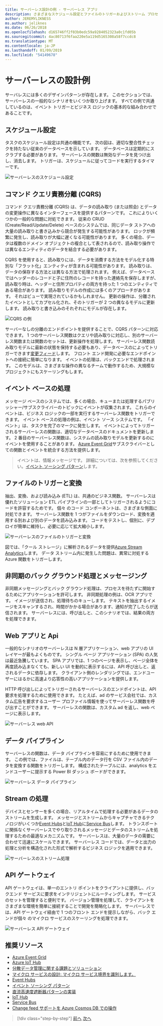 ```yaml
---
title: サーバーレス設計の例 - サーバーレス アプリ
description: さまざまなスケジュール設定とファイルのトリガーおよびストリーム プロセスにイベント ベースの処理からのサーバーレス アーキテクチャでサポートされるシナリオについて説明します。
author: JEREMYLIKNESS
ms.author: jeliknes
ms.date: 06/26/2018
ms.openlocfilehash: d165746ff2f03b0edc59a9284052323a0c1fd05b
ms.sourcegitcommit: 4ac80713f6faa220e5a119d5165308a58f7ccdc8
ms.translationtype: MT
ms.contentlocale: ja-JP
ms.lasthandoff: 01/09/2019
ms.locfileid: "54149678"
---
```

# <a name="serverless-design-examples"></a>サーバーレスの設計例

サーバレスには多くのデザインパターンが存在します。 このセクションでは、サーバーレスの一般的なシナリオをいくつか取り上げます。 すべての例で共通しているのは、イベント トリガーとビジネス ロジックの基本的な組み合わせであることです。

## <a name="scheduling"></a>スケジュール設定

タスクのスケジュール設定は共通の機能です。 次の図は、適切な整合性チェックを持たない従来のデータベースを示しています。 データベースは定期的にスクラブする必要があります。 サーバーレスの関数は無効なデータを見つけ出し、消去します。 トリガーは、スケジュールに従ってコードを実行するタイマーです。

![サーバーレスのスケジュール設定](./media/serverless-scheduling.png)

## <a name="command-and-query-responsibility-segregation-cqrs"></a>コマンド クエリ責務分離 (CQRS)

コマンド クエリ責務分離 (CQRS) は、データの読み取り (または照会) とデータの変更操作に異なるインターフェースを提供するパターンです。 これによりいくつかの一般的な問題に対処できます。 従来の CRUD (Create/Read/Update/Delete) ベースのシステムでは、同じデータ ストアへの大量の読み取りと書き込みから競合が発生する可能性があります。 ロックが頻繁に発生し、読み取りが大幅に遅くなる可能性があります。 多くの場合、データは複数のドメイン オブジェクトの複合として表されるので、読み取り操作では異なるエンティティのデータを結合する必要があります。

CQRS を使用すると、読み取りには、データを消費する方法をモデル化する特別な「フラット化」エンティティが含まれる可能性があります。 読み取りは、データの保存する方法とは異なる方法で処理されます。 例えば、データベースではヘッダーのレコードと子に住所のレコードを持った連絡先を保存しますが、読み取り時は、ヘッダーと住所プロパティの両方を持った 1 つのエンティティである場合があります。 読み取りモデルの作成には多くのアプローチがあります。 それはビューで実現されているかもしれません。 更新の操作は、分離されたイベントとしてカプセル化され、そのトリガーが 2 つの異なるモデルに更新します。 読み取りと書き込みのそれぞれにモデルが存在します。

![CQRS の例](./media/cqrs-example.png)

サーバーなしの分離のエンドポイントを提供することで、CQRS パターンに対応できます。 1 つのサーバーレス関数はクエリや読み取りに対応し、別のサーバーレス関数または関数のセットは、更新操作を処理します。 サーバーレス関数読み取りモデルに最新の状態を保持する必要もあり、データベースのによってトリガーできます[変更フィード](https://docs.microsoft.com/azure/cosmos-db/change-feed)します。 フロント エンド開発に必要なエンドポイントへの接続に簡単になります。 イベントの処理は、バックエンドで処理されます。 このモデルは、さまざまな操作の異なるチームで動作するため、大規模なプロジェクトにもスケーリングもします。

## <a name="event-based-processing"></a>イベント ベースの処理

メッセージ ベースのシステムでは、多くの場合、キューまたは処理するパブリッシャー/サブスクライバーのトピックにイベントが収集されます。 これらのイベントは、ビジネス ロジックの一部を実行するサーバーレス関数をトリガーできます。 イベント ベースの処理の例は、イベント ソース システムです。 「イベント」は、タスクを完了のマークに発生します。 イベントによってトリガーされるサーバーレスの関数は、適切なデータベースのドキュメントを更新します。 2 番目のサーバーレス関数は、システムの読み取りモデルを更新するのにイベントを使用することがあります。 [Azure Event Grid](https://docs.microsoft.com/azure/event-grid/overview)サブスクライバーとしての関数とイベントを統合する方法を提供します。

> イベントは、情報メッセージです。 詳細については、次を参照してください。[イベント ソーシング パターン](https://docs.microsoft.com/azure/architecture/patterns/event-sourcing)します。

## <a name="file-triggers-and-transformations"></a>ファイルのトリガーと変換

抽出、変換、および読み込み (ETL) は、共通のビジネス関数。 サーバーレスは優れたソリューション ETL パイプラインの一部としてトリガーされるようにコードを許容するためです。 個々 のコード コンポーネントは、さまざまな側面に対処できます。 サーバーレス関数を 1 つがファイルをダウンロード、変換を適用する別および別のデータを読み込みます。 コードをテストし、個別に、デプロイが簡単に維持し、必要に応じて拡大縮小します。

![サーバーレスのファイルのトリガーと変換](./media/serverless-file-triggers.png)

図では、「クール ストレージ」に解析されるデータを提供[Azure Stream Analytics](https://docs.microsoft.com/azure/stream-analytics)します。 データ ストリーム内に発生した問題は、異常に対処する Azure 関数をトリガーします。

## <a name="asynchronous-background-processing-and-messaging"></a>非同期のバック グラウンド処理とメッセージング

非同期メッセージングとバック グラウンド処理は、プロセスを待たずに開始するためにアプリケーションを許可します。 非同期処理の例は、OCR アプリです。 イメージが送信され、処理待ちのキューします。 テキストを抽出するイメージをスキャンするされ、時間がかかる場合があります、通知が完了したらが送信されます。 サーバーレスには、呼び出しと、このシナリオでは、結果の両方を処理できます。

## <a name="web-apps-and-apis"></a>Web アプリと Api

一般的なシナリオのサーバーレスは N 層アプリケーション、web アプリの UI レイヤーが最もよくものです。 シングル ページ アプリケーション (SPA) の人気は最近急騰しています。 SPA アプリでは、1 つのページを表示し、ページ全体を再度読み込まなくても、新しい UI を動的に表示するには、API 呼び出しと、返されるデータに依存します。 クライアント側のレンダリングでは、エンドユーザーにはるかに高速より応答性の高いアプリケーションを提供します。

HTTP 呼び出しによってトリガーされるサーバーレスのエンドポイントは、API 要求を処理するために使用できます。 たとえば、ad のサービス会社では、カスタム広告を要求するユーザー プロファイル情報を使ってサーバーレス関数を呼び出すことができます。 サーバーレスの関数は、カスタム ad を返し、web ページに表示します。

![サーバーレス web API](./media/serverless-web-api.png)

## <a name="data-pipeline"></a>データ パイプライン

サーバーレスの関数は、データ パイプラインを容易にするために使用できます。 この例では、ファイルは、テーブル内のデータ行を CSV ファイル内のデータを変換する関数をトリガーします。 構成されたテーブルには、analytics をエンドユーザーに提示する Power BI ダッシュ ボードができます。

![サーバーレス データ パイプライン](./media/serverless-data-pipeline.png)

## <a name="stream-processing"></a>Stream の処理

デバイスとセンサーを多くの場合、リアルタイムで処理する必要があるデータのストリームを生成します。 メッセージとストリームからキャプチャできるテクノロジがいくつか[Event Hubs](https://docs.microsoft.com/azure/event-hubs/event-hubs-what-is-event-hubs)と[IoT Hub](https://docs.microsoft.com/azure/iot-hub)に[Service Bus](https://docs.microsoft.com/azure/service-bus)します。 トランスポートに関係なくサーバーレスでやり取りされるメッセージとデータのストリームを処理するための最適なメカニズムです。 サーバーレスは、大量のデータの需要に合わせて迅速にスケールできます。 サーバーレス コードでは、データと出力の処理と分析を構造化された形式で解析するビジネス ロジックを適用できます。

![サーバーレスのストリーム処理](./media/serverless-stream-processing.png)

## <a name="api-gateway"></a>API ゲートウェイ

API ゲートウェイは、単一のエントリ ポイントをクライアントに提供し、バックエンド サービスに要求をインテリジェントにルーティングします。 サービスのセットを管理すると便利です。 バージョン管理を処理して、クライアントをさまざまな環境を簡単に接続することで開発を簡略化します。 サーバーレスでは、API ゲートウェイ経由で 1 つのフロント エンドを提示しながら、バック エンドが個々 のマイクロ サービスのスケーリングを処理できます。

![サーバーレス API ゲートウェイ](./media/serverless-api-gateway.png)

## <a name="recommended-resources"></a>推奨リソース

* [Azure Event Grid](https://docs.microsoft.com/azure/event-grid/overview)
* [Azure IoT Hub](https://docs.microsoft.com/azure/iot-hub)
* [分散データ管理に関する課題とソリューション](../microservices-architecture/architect-microservice-container-applications/distributed-data-management.md)
* [マイクロ サービスの設計: マイクロ サービス境界を識別します。](https://docs.microsoft.com/azure/architecture/microservices/microservice-boundaries)
* [Event Hubs](https://docs.microsoft.com/azure/event-hubs/event-hubs-what-is-event-hubs)
* [イベント ソーシング パターン](https://docs.microsoft.com/azure/architecture/patterns/event-sourcing)
* [直流高速度遮断器パターンの実装](../microservices-architecture/implement-resilient-applications/implement-circuit-breaker-pattern.md)
* [IoT Hub](https://docs.microsoft.com/azure/iot-hub)
* [Service Bus](https://docs.microsoft.com/azure/service-bus)
* [Change feed サポートを Azure Cosmos DB での操作](https://docs.microsoft.com/azure/cosmos-db/change-feed)

>[!div class="step-by-step"]
>[前へ](serverless-architecture-considerations.md)
>[次へ](azure-serverless-platform.md)
